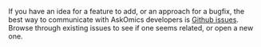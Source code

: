 If you have an idea for a feature to add, or an approach for a bugfix, the best way to communicate with AskOmics developers is [Github issues](https://github.com/askomics/flaskomics/issues). Browse through existing issues to see if one seems related, or open a new one.
